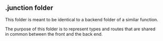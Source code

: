 .junction folder
---

This folder is meant to be identical to 
a backend folder of a similar function.

The purpose of this folder is to represent types and routes 
that are shared in common between the front and the back end.